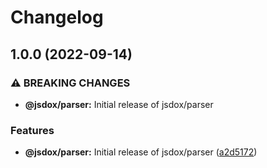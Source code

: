 # Changelog

## 1.0.0 (2022-09-14)


### ⚠ BREAKING CHANGES

* **@jsdox/parser:** Initial release of jsdox/parser

### Features

* **@jsdox/parser:** Initial release of jsdox/parser ([a2d5172](https://github.com/Twipped/dox/commit/a2d5172ebaa4a43b946c39541124b47c48f895d7))
